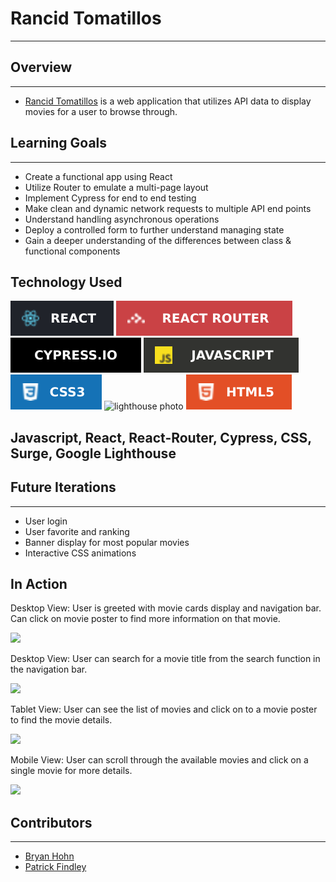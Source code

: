 # Rancid Tomatillos
---
## Overview
---
- [Rancid Tomatillos](http://ranc-tomats.surge.sh/) is a web application that utilizes API data to display movies for a user to browse through.
## Learning Goals
---
* Create a functional app using React
* Utilize Router to emulate a multi-page layout
* Implement Cypress for end to end testing
* Make clean and dynamic network requests to multiple API end points
* Understand handling asynchronous operations
* Deploy a controlled form to further understand managing state
* Gain a deeper understanding of the differences between class & functional components

## Technology Used
![react badge](https://raw.githubusercontent.com/Patfindley/Rancid-Tomatillos/c11c14e7d6a8976bc3cd90d88074f8f9f7881288/public/reactbadge.svg)
![react router badge](https://raw.githubusercontent.com/Patfindley/Rancid-Tomatillos/279f19b8f552228bf9c1db9ebdb51b5447db99a3/public/reactrouterbadge.svg)
![Cypress](https://raw.githubusercontent.com/Patfindley/Rancid-Tomatillos/25ac5c4b3941fe684eea3a131326de53a6b87134/public/cypressBadge.svg)
![JS badge](https://raw.githubusercontent.com/Patfindley/Rancid-Tomatillos/03e69184a775a8e44332257b29eaaa15c30caf62/public/JSbadge.svg)
![css badge](https://raw.githubusercontent.com/Patfindley/Rancid-Tomatillos/117f340fce44b8578c6de9a91b736b23f7e0c8ef/public/css3Badge.svg)
![lighthouse photo](https://github.com/bhohnco/Rancid-Tomatillos/blob/main/public/Lighthouse%20Score.png?raw=true)
![html5 badge](https://raw.githubusercontent.com/Patfindley/Rancid-Tomatillos/a07176db3cb51dd06ad00da4192e31f464986222/public/html5Badge.svg)

Javascript, React, React-Router, Cypress, CSS, Surge, Google Lighthouse
---
## Future Iterations
---
- User login
- User favorite and ranking
- Banner display for most popular movies
- Interactive CSS animations

## In Action
Desktop View: User is greeted with movie cards display and navigation bar. Can click on movie poster to find more information on that movie.

![](https://user-images.githubusercontent.com/71860165/119421000-ecefa780-bcba-11eb-910e-f86ac8608b8a.gif)

Desktop View: User can search for a movie title from the search function in the navigation bar.

![](https://user-images.githubusercontent.com/71860165/119421949-1d384580-bcbd-11eb-9134-c43860849ecc.gif)

Tablet View: User can see the list of movies and click on to a movie poster to find the movie details.

![](https://user-images.githubusercontent.com/71860165/119421339-ba927a00-bcbb-11eb-94c0-1831388ad3e7.gif)

Mobile View: User can scroll through the available movies and click on a single movie for more details.

![](https://user-images.githubusercontent.com/71860165/119421550-2ffe4a80-bcbc-11eb-9d1f-20da1032ea5f.gif)

## Contributors
---

- [Bryan Hohn](https://github.com/bhohnco)
- [Patrick Findley](https://github.com/Patfindley)

